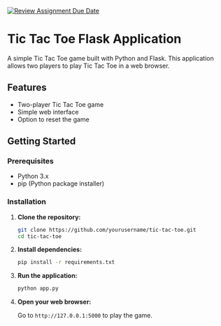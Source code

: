 [![Review Assignment Due Date](https://classroom.github.com/assets/deadline-readme-button-22041afd0340ce965d47ae6ef1cefeee28c7c493a6346c4f15d667ab976d596c.svg)](https://classroom.github.com/a/zzQjZow3)
# Tic Tac Toe Flask Application

A simple Tic Tac Toe game built with Python and Flask. This application allows two players to play Tic Tac Toe in a web browser.

## Features

- Two-player Tic Tac Toe game
- Simple web interface
- Option to reset the game

## Getting Started

### Prerequisites

- Python 3.x
- pip (Python package installer)

### Installation

1. **Clone the repository:**

   ```bash
   git clone https://github.com/yourusername/tic-tac-toe.git
   cd tic-tac-toe
   ```

2. **Install dependencies:**

   ```bash
   pip install -r requirements.txt
   ```

3. **Run the application:**

   ```bash
   python app.py
   ```

4. **Open your web browser:**

   Go to `http://127.0.0.1:5000` to play the game.
